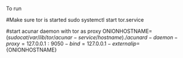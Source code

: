 To run

#Make sure tor is started
sudo systemctl start tor.service

#start acunar daemon with tor as proxy
ONIONHOSTNAME=$(sudo cat /var/lib/tor/acunar-service/hostname)
./acunard -daemon -proxy=127.0.0.1:9050 -bind=127.0.0.1 -externalip=${ONIONHOSTNAME}
